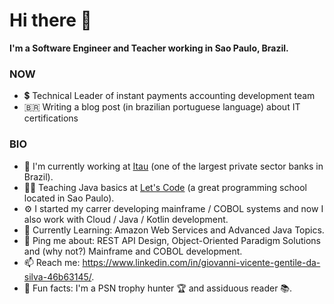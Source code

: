 # Hi there 👋

**I'm a Software Engineer and Teacher working in Sao Paulo, Brazil.**

### NOW
- 💲 Technical Leader of instant payments accounting development team
- 🇧🇷 Writing a blog post (in brazilian portuguese language) about IT certifications
### BIO
- 🏦 I'm currently working at [Itau](https://www.itau.com/) (one of the largest private sector banks in Brazil).
- 👨‍🏫 Teaching Java basics at [Let's Code](https://letscode.com.br/) (a great programming school located in Sao Paulo).
- ⚙️ I started my carrer developing mainframe / COBOL systems and now I also work with Cloud / Java / Kotlin development.
- 🌱 Currently Learning: Amazon Web Services and Advanced Java Topics.
- 💬 Ping me about: REST API Design, Object-Oriented Paradigm Solutions and (why not?) Mainframe and COBOL development.
- 📫 Reach me: https://www.linkedin.com/in/giovanni-vicente-gentile-da-silva-46b63145/.
- 🤪 Fun facts: I'm a PSN trophy hunter 🏆 and assiduous reader 📚.

